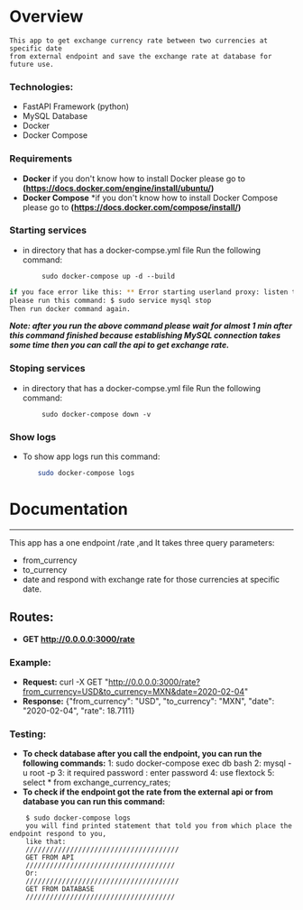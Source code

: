 # Overview
    This app to get exchange currency rate between two currencies at specific date
    from external endpoint and save the exchange rate at database for future use.

### Technologies:
- FastAPI Framework (python)
- MySQL Database
- Docker
- Docker Compose
### Requirements
  - **Docker** 
    if you don't know how to install Docker please go to **(https://docs.docker.com/engine/install/ubuntu/)**
  - **Docker Compose**
    *if you don't know how to install Docker Compose please go to **(https://docs.docker.com/compose/install/)**
  
### Starting services

- in directory that has a docker-compse.yml file Run the following command:
```
        sudo docker-compose up -d --build
```
```sh
if you face error like this: ** Error starting userland proxy: listen tcp 0.0.0.0:3306: bind: address already in use **
please run this command: $ sudo service mysql stop
Then run docker command again.
```
***Note: after you run the above command please wait for almost 1 min after this command finished 
        because establishing MySQL connection takes some time then you can call the api to get exchange rate.***

### Stoping services

- in directory that has a docker-compse.yml file Run the following command:
```
        sudo docker-compose down -v
```

### Show logs
- To show app logs run this command:
```sh
       sudo docker-compose logs
```
# Documentation
-------------------------------------------------------------------------------------------
This app has a one endpoint /rate ,and It takes three query parameters:
- from_currency
- to_currency
- date
and respond with exchange rate for those currencies at specific date. 

## Routes:
- **GET http://0.0.0.0:3000/rate**
### Example:
- **Request:** curl -X GET "http://0.0.0.0:3000/rate?from_currency=USD&to_currency=MXN&date=2020-02-04"
- **Response:** {"from_currency": "USD", "to_currency": "MXN", "date": "2020-02-04", "rate": 18.7111}

### Testing:
- **To check database after you call the endpoint, you can run the following commands:**
 1: sudo docker-compose exec db bash
2: mysql -u root -p
3: it required password : enter password 
4: use flextock
5: select * from exchange_currency_rates;
- **To check if the endpoint got the rate from the external api or from database you can run this command:**
```
    $ sudo docker-compose logs
    you will find printed statement that told you from which place the endpoint respond to you,
    like that:
    //////////////////////////////////////
    GET FROM API
    /////////////////////////////////////
    Or:
    //////////////////////////////////////
    GET FROM DATABASE
    /////////////////////////////////////
```

